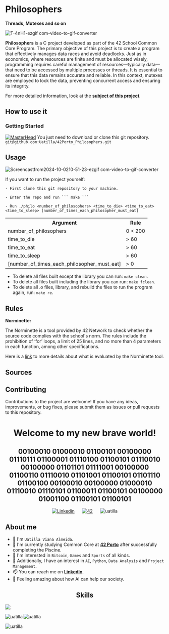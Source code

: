 # Philosophers
**Threads, Mutexes and so on** 

![T-4nH1-ezgif com-video-to-gif-converter](https://github.com/user-attachments/assets/9049a9e5-0d3d-48aa-8b98-ac58232bbcd9)


**Philosophers** is a C project developed as part of the 42 School Common Core Program. The primary objective of this project is to create a program that effectively manages data races and avoid deadlocks. Just as in economics, where resources are finite and must be allocated wisely, programming requires careful management of resources—typically data—that need to be accessed by multiple processes or threads. It is essential to ensure that this data remains accurate and reliable. In this context, mutexes are employed to lock the data, preventing concurrent access and ensuring its integrity.

For more detailed information, look at the [**subject of this project**](https://cdn.intra.42.fr/pdf/pdf/138384/en.subject.pdf).

## How to use it

### Getting Started
[![MasterHead](https://github.com/user-attachments/assets/46b2dd48-f6d5-43d9-bfb4-b14cdd9faa18)](https://www.linkedin.com/in/uatilla/)
You just need to download or clone this git repository.
`git@github.com:Uatilla/42Porto_Philosophers.git`

## Usage
![Screencastfrom2024-10-0210-51-23-ezgif com-video-to-gif-converter](https://github.com/user-attachments/assets/0d3475a4-097d-4616-a21a-817c317f699b)

If you want to run the project yourself:

	- First clone this git repository to your machine.
 
	- Enter the repo and run ``` make ```
  
	- Run ./philo <number_of_philosophers> <time_to_die> <time_to_eat> <time_to_sleep> [number_of_times_each_philosopher_must_eat]

<table>
  <tr>
    <th>Argument</th>
    <th>Rule</th>
  </tr>
  <tr>
    <td>number_of_philosophers</td>
    <td>0 < 200 </td>
  </tr>
  <tr>
    <td>time_to_die</td>
    <td>> 60 </td>
  </tr>
  <tr>
    <td>time_to_eat</td>
    <td>> 60 </td>
  </tr>
  <tr>
    <td>time_to_sleep</td>
    <td>> 60 </td>
  </tr>
  <tr>
    <td>[number_of_times_each_philosopher_must_eat]</td>
    <td>> 0 </td>
  </tr>
</table>

* To delete all files built except the library you can run: `make clean`.
* To delete all files built including the library you can run: `make fclean`.
* To delete all .o files, library, and rebuild the files to run the program again, run: `make re`.


## Rules

**Norminette:**

The Norminette is a tool provided by 42 Network to check whether the source code complies with the school's norm. The rules include the prohibition of ‘for’ loops, a limit of 25 lines, and no more than 4 parameters in each function, among other specifications.

Here is a [link](https://github.com/gdamion/Norminette/blob/master/norme.en.pdf) to more details about what is evaluated by the Norminette tool.

## Sources



## Contributing

Contributions to the project are welcome! If you have any ideas, improvements, or bug fixes, please submit them as issues or pull requests to this repository.

<div align="center">
  <h1><b>Welcome to my new brave world!</b></h1> 
  <h2><b>00100010 01000010 01100101 00100000 01110111 01100001 01110100 01100101 01110010 00100000 01101101 01111001 00100000 01100110 01110010 01101001 01100101 01101110 01100100 00100010 00100000 01000010 01110010 01110101 01100011 01100101 00100000 01001100 01100101 01100101</b></h2>
</div>

<!---
SMALL ICONS
--->
<div style="text-align: center;">
  <a href='https://www.linkedin.com/in/uatilla' target="_blank" style="display: inline-block; margin: 0 10px;">
    <img alt='Linkedin' src='https://img.shields.io/badge/LinkedIn-100000?style=flat&logo=Linkedin&logoColor=white&labelColor=0A66C2&color=0A66C2'/>
  </a>
  <a href='https://profile.intra.42.fr/users/uviana-a' target="_blank" style="display: inline-block; margin: 0 10px;">
    <img alt='42' src='https://img.shields.io/badge/Porto-100000?style=flat&logo=42&logoColor=white&labelColor=000000&color=000000'/>
  </a>
  <img src="https://komarev.com/ghpvc/?username=uatilla&label=Profile%20views&color=0e75b6&style=flat" alt="uatilla" style="display: inline-block; margin: 0 10px;" />
</div>


## About me

- 👋 I'm `Uatilla Viana Almeida`.
- 🌱 I'm currently studying Common Core at [**42 Porto**](https://www.42porto.com) after successfully completing the Piscine.
- 👀 I'm interested in `Bitcoin`, `Games` and `Sports` of all kinds.
- 🚀 Additionally, I have an interest in `AI`, `Python`, `Data Analysis` and `Project Management`.
- 📫 You can reach me on [**LinkedIn**](https://www.linkedin.com/in/uatilla/).
- 🤔 Feeling amazing about how AI can help our society.

<div align="center">

## Skills
<p align="left">
  <a href="https://skillicons.dev">
    <img src="https://skillicons.dev/icons?i=c,python,git,github,bash,linux,vim,vscode,sketchup,sql" />
  </a>
</p>

<p><img align="left" src="https://github-readme-stats.vercel.app/api/top-langs?username=uatilla&show_icons=true&locale=en&layout=compact" alt="uatilla" /></p>

<p>&nbsp;<img align="left" src="https://github-readme-stats.vercel.app/api?username=uatilla&show_icons=true&locale=en" alt="uatilla" /></p>

<p><img align="left" src="https://github-readme-streak-stats.herokuapp.com/?user=uatilla&" alt="uatilla" /></p>
